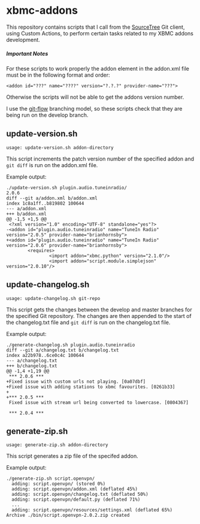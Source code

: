 # xbmc-addons

This repository contains scripts that I call from the [SourceTree](http://www.sourcetreeapp.com/) Git client, using Custom Actions, to perform certain tasks related to my XBMC addons development.

##### Important Notes

For these scripts to work properly the addon element in the addon.xml file must be in the following format and order:

```
<addon id="???" name="????" version="?.?.?" provider-name="???">
```

Otherwise the scripts will not be able to get the addons version number.

I use the [git-flow](http://nvie.com/posts/a-successful-git-branching-model/) branching model, so these scripts check that they are being run on the develop branch.

## update-version.sh

```
usage: update-version.sh addon-directory
```

This script increments the patch version number of the specified addon and `git diff` is run on the addon.xml file.

Example output:

```
./update-version.sh plugin.audio.tuneinradio/
2.0.6
diff --git a/addon.xml b/addon.xml
index 1c8a1ff..b819802 100644
--- a/addon.xml
+++ b/addon.xml
@@ -1,5 +1,5 @@
 <?xml version="1.0" encoding="UTF-8" standalone="yes"?>
-<addon id="plugin.audio.tuneinradio" name="TuneIn Radio" version="2.0.5" provider-name="brianhornsby">
+<addon id="plugin.audio.tuneinradio" name="TuneIn Radio" version="2.0.6" provider-name="brianhornsby">
        <requires>
                <import addon="xbmc.python" version="2.1.0"/>
                <import addon="script.module.simplejson" version="2.0.10"/>
```


## update-changelog.sh

```
usage: update-changelog.sh git-repo
```

This script gets the changes between the develop and master branches for the specified Git repository. The changes are then appended to the start of the changelog.txt file and `git diff` is run on the changelog.txt file.

Example output:

```
./generate-changelog.sh plugin.audio.tuneinradio
diff --git a/changelog.txt b/changelog.txt
index a22b978..6ce0c4c 100644
--- a/changelog.txt
+++ b/changelog.txt
@@ -1,4 +1,19 @@
 *** 2.0.6 ***
+Fixed issue with custom urls not playing. [0a07dbf]
+Fixed issue with adding stations to xbmc favourites. [0261b33]
+
+*** 2.0.5 ***
 Fixed issue with stream url being converted to lowercase. [0804367]

 *** 2.0.4 ***
```

## generate-zip.sh

```
usage: generate-zip.sh addon-directory
```

This script generates a zip file of the specifed addon.

Example output:

```
./generate-zip.sh script.openvpn/
  adding: script.openvpn/ (stored 0%)
  adding: script.openvpn/addon.xml (deflated 45%)
  adding: script.openvpn/changelog.txt (deflated 50%)
  adding: script.openvpn/default.py (deflated 71%)
  ...
  adding: script.openvpn/resources/settings.xml (deflated 65%)
Archive ./bin/script.openvpn-2.0.2.zip created
``` 